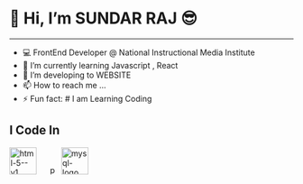 # 👋 Hi, I’m SUNDAR RAJ 😎
---
- 💻 FrontEnd Developer @ National Instructional Media Institute
- 🌱 I’m currently learning Javascript , React
- 🧩 I’m developing to WEBSITE
- 📫 How to reach me ...
- ⚡ Fun fact: # I am Learning Coding 

##  I Code In
<img width="48" height="48" src="https://img.icons8.com/color/48/html-5--v1.png" alt="html-5--v1"/>
  <img width="16" height="16" src="https://www.php.net//images/logos/new-php-logo.svg" />
  <img width="16" height="16" src="https://img.icons8.com/officel/16/php-logo.png" alt="php-logo"/>  <img width="48" height="48" src="https://img.icons8.com/color/48/mysql-logo.png" alt="mysql-logo"/>
<!---
sundarrajcs/sundarrajcs is a ✨ special ✨ repository because its `README.md` (this file) appears on your GitHub profile.
You can click the Preview link to take a look at your changes.
--->
